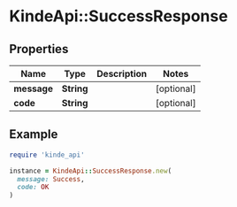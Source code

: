 # KindeApi::SuccessResponse

## Properties

| Name | Type | Description | Notes |
| ---- | ---- | ----------- | ----- |
| **message** | **String** |  | [optional] |
| **code** | **String** |  | [optional] |

## Example

```ruby
require 'kinde_api'

instance = KindeApi::SuccessResponse.new(
  message: Success,
  code: OK
)
```

